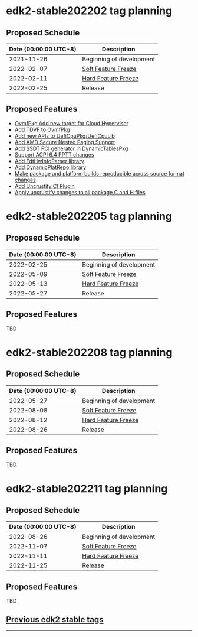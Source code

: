 # edk2-stable202202 tag planning

## Proposed Schedule

| Date (00:00:00 UTC-8)| Description                              |
| ---------------------| ---------------------------------------- |
| 2021-11-26           | Beginning of development                 |
| 2022-02-07           | [Soft Feature Freeze](SoftFeatureFreeze) |
| 2022-02-11           | [Hard Feature Freeze](HardFeatureFreeze) |
| 2022-02-25           | Release                                  |

## Proposed Features
* [OvmfPkg Add new target for Cloud Hypervisor](https://bugzilla.tianocore.org/show_bug.cgi?id=3823)
* [Add TDVF to OvmfPkg](https://bugzilla.tianocore.org/show_bug.cgi?id=3429)
* [Add new APIs to UefiCpuPkg/UefiCpuLib](https://bugzilla.tianocore.org/show_bug.cgi?id=3698)
* [Add AMD Secure Nested Paging Support](https://bugzilla.tianocore.org/show_bug.cgi?id=3275)
* [Add SSDT PCI generator in DynamicTablesPkg](https://bugzilla.tianocore.org/show_bug.cgi?id=3682)
* [Support ACPI 6.4 PPTT changes](https://bugzilla.tianocore.org/show_bug.cgi?id=3697)
* [Add FdtHwInfoParser library](https://bugzilla.tianocore.org/show_bug.cgi?id=3741)
* [Add DynamicPlatRepo library](https://bugzilla.tianocore.org/show_bug.cgi?id=3743)
* [Make package and platform builds reproducible across source format changes](https://bugzilla.tianocore.org/show_bug.cgi?id=3688)
* [Add Uncrustify CI Plugin](https://bugzilla.tianocore.org/show_bug.cgi?id=3748)
* [Apply uncrustify changes to all package C and H files](https://bugzilla.tianocore.org/show_bug.cgi?id=3737)

# edk2-stable202205 tag planning

## Proposed Schedule

| Date (00:00:00 UTC-8)| Description                              |
| ---------------------| ---------------------------------------- |
| 2022-02-25           | Beginning of development                 |
| 2022-05-09           | [Soft Feature Freeze](SoftFeatureFreeze) |
| 2022-05-13           | [Hard Feature Freeze](HardFeatureFreeze) |
| 2022-05-27           | Release                                  |

## Proposed Features
TBD

# edk2-stable202208 tag planning

## Proposed Schedule

| Date (00:00:00 UTC-8)| Description                              |
| ---------------------| ---------------------------------------- |
| 2022-05-27           | Beginning of development                 |
| 2022-08-08           | [Soft Feature Freeze](SoftFeatureFreeze) |
| 2022-08-12           | [Hard Feature Freeze](HardFeatureFreeze) |
| 2022-08-26           | Release                                  |

## Proposed Features
TBD

# edk2-stable202211 tag planning

## Proposed Schedule

| Date (00:00:00 UTC-8)| Description                              |
| ---------------------| ---------------------------------------- |
| 2022-08-26           | Beginning of development                 |
| 2022-11-07           | [Soft Feature Freeze](SoftFeatureFreeze) |
| 2022-11-11           | [Hard Feature Freeze](HardFeatureFreeze) |
| 2022-11-25           | Release                                  |

## Proposed Features
TBD

## [Previous edk2 stable tags](https://github.com/tianocore/edk2/tags)

---
